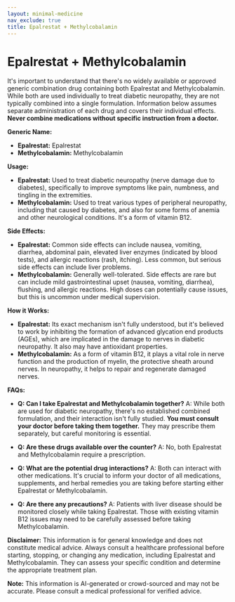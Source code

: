 ```yaml
---
layout: minimal-medicine
nav_exclude: true
title: Epalrestat + Methylcobalamin
---
```


# Epalrestat + Methylcobalamin

It's important to understand that there's no widely available or approved generic combination drug containing both Epalrestat and Methylcobalamin.  While both are used individually to treat diabetic neuropathy, they are not typically combined into a single formulation.  Information below assumes separate administration of each drug and covers their individual effects.  **Never combine medications without specific instruction from a doctor.**

**Generic Name:**

* **Epalrestat:** Epalrestat
* **Methylcobalamin:** Methylcobalamin

**Usage:**

* **Epalrestat:** Used to treat diabetic neuropathy (nerve damage due to diabetes), specifically to improve symptoms like pain, numbness, and tingling in the extremities.
* **Methylcobalamin:**  Used to treat various types of peripheral neuropathy, including that caused by diabetes, and also for some forms of anemia and other neurological conditions.  It's a form of vitamin B12.


**Side Effects:**

* **Epalrestat:**  Common side effects can include nausea, vomiting, diarrhea, abdominal pain, elevated liver enzymes (indicated by blood tests), and allergic reactions (rash, itching).  Less common, but serious side effects can include liver problems.
* **Methylcobalamin:** Generally well-tolerated. Side effects are rare but can include mild gastrointestinal upset (nausea, vomiting, diarrhea), flushing, and allergic reactions.  High doses can potentially cause issues, but this is uncommon under medical supervision.


**How it Works:**

* **Epalrestat:**  Its exact mechanism isn't fully understood, but it's believed to work by inhibiting the formation of advanced glycation end products (AGEs), which are implicated in the damage to nerves in diabetic neuropathy. It also may have antioxidant properties.
* **Methylcobalamin:**  As a form of vitamin B12, it plays a vital role in nerve function and the production of myelin, the protective sheath around nerves.  In neuropathy, it helps to repair and regenerate damaged nerves.


**FAQs:**

* **Q: Can I take Epalrestat and Methylcobalamin together?** A:  While both are used for diabetic neuropathy, there's no established combined formulation, and their interaction isn't fully studied.  **You must consult your doctor before taking them together.**  They may prescribe them separately, but careful monitoring is essential.

* **Q: Are these drugs available over the counter?** A: No, both Epalrestat and Methylcobalamin require a prescription.

* **Q: What are the potential drug interactions?** A:  Both can interact with other medications.  It's crucial to inform your doctor of all medications, supplements, and herbal remedies you are taking before starting either Epalrestat or Methylcobalamin.

* **Q:  Are there any precautions?** A: Patients with liver disease should be monitored closely while taking Epalrestat.  Those with existing vitamin B12 issues may need to be carefully assessed before taking Methylcobalamin.


**Disclaimer:** This information is for general knowledge and does not constitute medical advice. Always consult a healthcare professional before starting, stopping, or changing any medication, including Epalrestat and Methylcobalamin.  They can assess your specific condition and determine the appropriate treatment plan.


**Note:** This information is AI-generated or crowd-sourced and may not be accurate. Please consult a medical professional for verified advice.